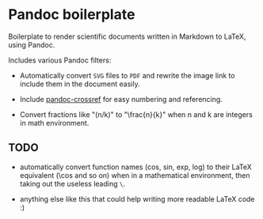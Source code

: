 Pandoc boilerplate
==================

Boilerplate to render scientific documents written in Markdown to LaTeX, using
Pandoc.

Includes various Pandoc filters:

* Automatically convert `SVG` files to `PDF` and rewrite the image link to
  include them in the document easily.

* Include [pandoc-crossref](https://github.com/lierdakil/pandoc-crossref) for
  easy numbering and referencing.

* Convert fractions like "(n/k)" to "\frac{n}{k}" when n and k are integers in
  math environment.

## TODO

* automatically convert function names (cos, sin, exp, log) to their
LaTeX equivalent (\cos and so on) when in a mathematical environment,
then taking out the useless leading `\`.

* anything else like this that could help writing more readable LaTeX
code :)
